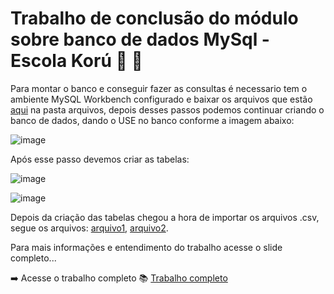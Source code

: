 # Trabalho de conclusão do módulo sobre banco de dados MySql - Escola Korú :floppy_disk: 🦉

Para montar o banco e conseguir fazer as consultas é necessario tem o ambiente MySQL Workbench configurado e baixar os arquivos que estão 
[aqui](https://github.com/hettore/modulo-4-dados/tree/main/arquivos) na pasta arquivos, depois desses passos podemos continuar criando o banco de dados, 
dando o USE no banco conforme a imagem abaixo:

![image](https://github.com/hettore/modulo-4-dados/assets/24979432/f8445423-98e5-4873-af58-422a484b21ba)

 
Após esse passo devemos criar as tabelas:


![image](https://github.com/hettore/modulo-4-dados/assets/24979432/0fb31966-fbcb-4ed5-b8ad-8e4eeaed64a0)

![image](https://github.com/hettore/modulo-4-dados/assets/24979432/dd40d4bd-2ed4-4eb3-8d20-797202c3570c)


Depois da criação das tabelas chegou a hora de importar os arquivos .csv, <br> 
segue os arquivos: [arquivo1](https://github.com/hettore/modulo-4-dados/blob/main/arquivos/UF.csv),
[arquivo2](https://github.com/hettore/modulo-4-dados/blob/main/arquivos/dataset-projeto2-ubs.csv).

Para mais informações e entendimento do trabalho acesse o slide completo...

➡️
Acesse o trabalho completo 📚
[Trabalho completo](https://docs.google.com/presentation/d/1EXB24kSaFeoAuPHzg4uQ6KidEwDupd4bbfL4sNHsyZA/edit?usp=sharing)
